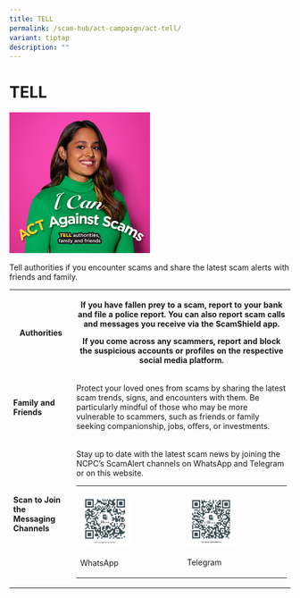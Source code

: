 ```yaml
---
title: TELL
permalink: /scam-hub/act-campaign/act-tell/
variant: tiptap
description: ""
---
```

<h1><strong>TELL</strong></h1><div class="isomer-image-wrapper"><img style="width: 50%;" height="auto" width="100%" alt="" src="/images/main_image_tell_section.jpg"></div><p>Tell authorities if you encounter scams and share the latest scam alerts with friends and family.</p><p></p><table><tbody><tr><th rowspan="1" colspan="1"><h4><strong>Authorities</strong></h4></th><th rowspan="1" colspan="1"><p>If you have fallen prey to a scam, report to your bank and file a police report. You can also report scam calls and messages you receive via the ScamShield app.</p><p>If you come across any scammers, report and block the suspicious accounts or profiles on the respective social media platform.</p></th></tr><tr><td rowspan="1" colspan="1"><h4><strong>Family and Friends</strong></h4></td><td rowspan="1" colspan="1"><p>Protect your loved ones from scams by sharing the latest scam trends, signs, and encounters with them. Be particularly mindful of those who may be more vulnerable to scammers, such as friends or family seeking companionship, jobs, offers, or investments.</p></td></tr><tr><td rowspan="1" colspan="1"><h4><strong>Scan to Join the Messaging Channels</strong></h4></td><td rowspan="1" colspan="1"><p>Stay up to date with the latest scam news by joining the NCPC’s ScamAlert channels on WhatsApp and Telegram or on this website.</p><table><tbody><tr><td rowspan="1" colspan="1"><p></p><div class="isomer-image-wrapper"><img style="width: 50%;" height="auto" width="100%" alt="" src="/images/wa_qr_code.png"></div><p>WhatsApp</p></td><td rowspan="1" colspan="1"><p></p><div class="isomer-image-wrapper"><img style="width: 50%;" height="auto" width="100%" alt="" src="/images/tele_qr_code.png"></div><p>Telegram</p></td></tr></tbody></table></td></tr></tbody></table><p></p>